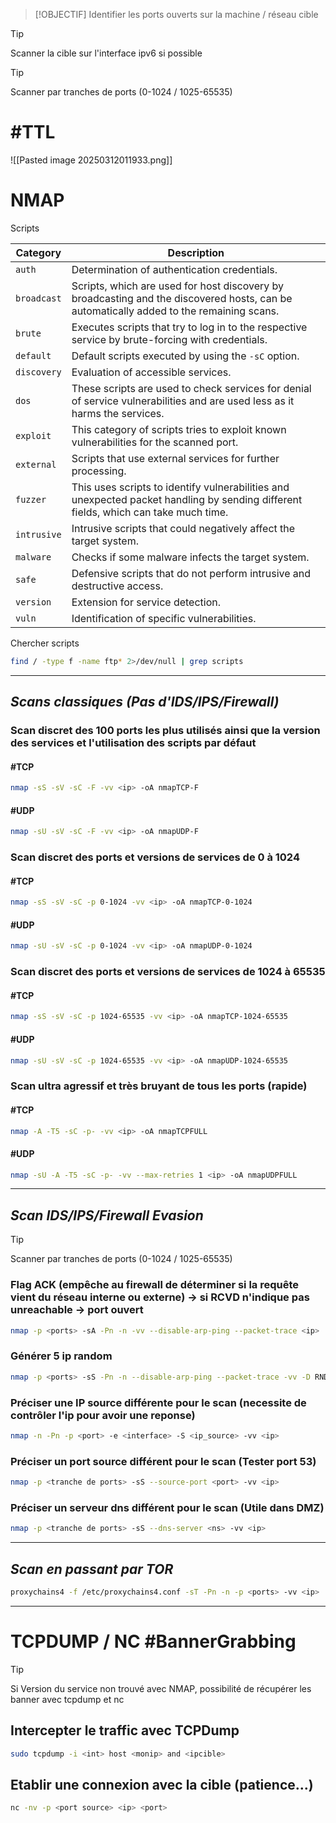 
> [!OBJECTIF]
> Identifier les ports ouverts sur la machine / réseau cible

> [!TIP]
> Scanner la cible sur l'interface ipv6 si possible 

> [!TIP]
> Scanner par tranches de ports (0-1024 / 1025-65535)

# #TTL

![[Pasted image 20250312011933.png]]
# **NMAP**

Scripts

| **Category** | **Description**                                                                                                                         |
| ------------ | --------------------------------------------------------------------------------------------------------------------------------------- |
| `auth`       | Determination of authentication credentials.                                                                                            |
| `broadcast`  | Scripts, which are used for host discovery by broadcasting and the discovered hosts, can be automatically added to the remaining scans. |
| `brute`      | Executes scripts that try to log in to the respective service by brute-forcing with credentials.                                        |
| `default`    | Default scripts executed by using the `-sC` option.                                                                                     |
| `discovery`  | Evaluation of accessible services.                                                                                                      |
| `dos`        | These scripts are used to check services for denial of service vulnerabilities and are used less as it harms the services.              |
| `exploit`    | This category of scripts tries to exploit known vulnerabilities for the scanned port.                                                   |
| `external`   | Scripts that use external services for further processing.                                                                              |
| `fuzzer`     | This uses scripts to identify vulnerabilities and unexpected packet handling by sending different fields, which can take much time.     |
| `intrusive`  | Intrusive scripts that could negatively affect the target system.                                                                       |
| `malware`    | Checks if some malware infects the target system.                                                                                       |
| `safe`       | Defensive scripts that do not perform intrusive and destructive access.                                                                 |
| `version`    | Extension for service detection.                                                                                                        |
| `vuln`       | Identification of specific vulnerabilities.                                                                                             |

Chercher scripts

```bash
find / -type f -name ftp* 2>/dev/null | grep scripts
```

---
## *Scans classiques (Pas d'IDS/IPS/Firewall)*


### Scan discret des 100 ports les plus utilisés ainsi que la version des services et l'utilisation des scripts par défaut

#### #TCP

```bash
nmap -sS -sV -sC -F -vv <ip> -oA nmapTCP-F
```
#### #UDP

```bash
nmap -sU -sV -sC -F -vv <ip> -oA nmapUDP-F
```

### Scan discret des ports et versions de services de 0 à 1024

#### #TCP 

```bash
nmap -sS -sV -sC -p 0-1024 -vv <ip> -oA nmapTCP-0-1024
```

#### #UDP 

```bash
nmap -sU -sV -sC -p 0-1024 -vv <ip> -oA nmapUDP-0-1024
```

### Scan discret des ports et versions de services de 1024 à 65535

#### #TCP 

```bash
nmap -sS -sV -sC -p 1024-65535 -vv <ip> -oA nmapTCP-1024-65535
```

#### #UDP 

```bash
nmap -sU -sV -sC -p 1024-65535 -vv <ip> -oA nmapUDP-1024-65535
```

### Scan ultra agressif et très bruyant de tous les ports (rapide)

#### #TCP 

```bash
nmap -A -T5 -sC -p- -vv <ip> -oA nmapTCPFULL
```

#### #UDP 

```bash
nmap -sU -A -T5 -sC -p- -vv --max-retries 1 <ip> -oA nmapUDPFULL
```


---
## *Scan IDS/IPS/Firewall Evasion*

> [!TIP]
> Scanner par tranches de ports (0-1024 / 1025-65535)

### Flag ACK (empêche au firewall de déterminer si la requête vient du réseau interne ou externe) -> si RCVD n'indique pas unreachable -> port ouvert

```bash
nmap -p <ports> -sA -Pn -n -vv --disable-arp-ping --packet-trace <ip>
```

### Générer 5 ip random

```bash
nmap -p <ports> -sS -Pn -n --disable-arp-ping --packet-trace -vv -D RND:5 <ip>
```

### Préciser une IP source différente pour le scan (necessite de contrôler l'ip pour avoir une reponse)

```bash
nmap -n -Pn -p <port> -e <interface> -S <ip_source> -vv <ip>
```

### Préciser un port source différent pour le scan (Tester port 53)

```bash
nmap -p <tranche de ports> -sS --source-port <port> -vv <ip>
```

### Préciser un serveur dns différent pour le scan (Utile dans DMZ)

```bash
nmap -p <tranche de ports> -sS --dns-server <ns> -vv <ip>
```



---
## *Scan en passant par TOR*


```bash
proxychains4 -f /etc/proxychains4.conf -sT -Pn -n -p <ports> -vv <ip>
```


---


# **TCPDUMP / NC** #BannerGrabbing

>[!TIP]
>Si Version du service non trouvé avec NMAP, possibilité de récupérer les banner avec tcpdump et nc

## Intercepter le traffic avec TCPDump

```bash
sudo tcpdump -i <int> host <monip> and <ipcible>
```

## Etablir une connexion avec la cible (patience...)

```bash
nc -nv -p <port source> <ip> <port>
```